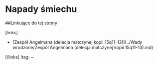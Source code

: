 # Napady śmiechu





##Linkujące do tej strony

[links]

- [Zespół Angelmana (delecja matczynej kopii 15q11-13)](../Wady wrodzone/Zespół Angelmana (delecja matczynej kopii 15q11-13).md)


[/links]
!tag:
~

